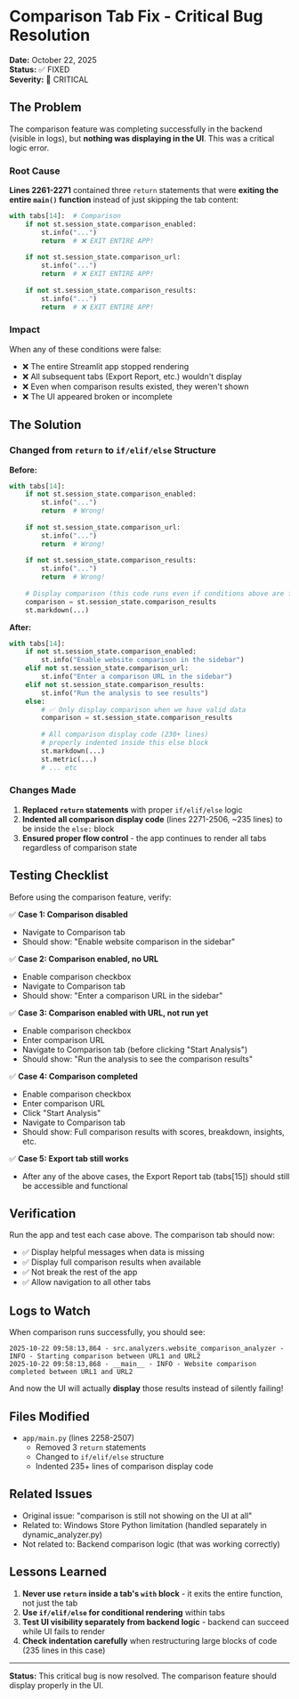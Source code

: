 # Comparison Tab Fix - Critical Bug Resolution

**Date:** October 22, 2025  
**Status:** ✅ FIXED  
**Severity:** 🔴 CRITICAL

## The Problem

The comparison feature was completing successfully in the backend (visible in logs), but **nothing was displaying in the UI**. This was a critical logic error.

### Root Cause

**Lines 2261-2271** contained three `return` statements that were **exiting the entire `main()` function** instead of just skipping the tab content:

```python
with tabs[14]:  # Comparison
    if not st.session_state.comparison_enabled:
        st.info("...")
        return  # ❌ EXIT ENTIRE APP!
    
    if not st.session_state.comparison_url:
        st.info("...")
        return  # ❌ EXIT ENTIRE APP!
    
    if not st.session_state.comparison_results:
        st.info("...")
        return  # ❌ EXIT ENTIRE APP!
```

### Impact

When any of these conditions were false:
- ❌ The entire Streamlit app stopped rendering
- ❌ All subsequent tabs (Export Report, etc.) wouldn't display
- ❌ Even when comparison results existed, they weren't shown
- ❌ The UI appeared broken or incomplete

## The Solution

### Changed from `return` to `if/elif/else` Structure

**Before:**
```python
with tabs[14]:
    if not st.session_state.comparison_enabled:
        st.info("...")
        return  # Wrong!
    
    if not st.session_state.comparison_url:
        st.info("...")
        return  # Wrong!
    
    if not st.session_state.comparison_results:
        st.info("...")
        return  # Wrong!
    
    # Display comparison (this code runs even if conditions above are false!)
    comparison = st.session_state.comparison_results
    st.markdown(...)
```

**After:**
```python
with tabs[14]:
    if not st.session_state.comparison_enabled:
        st.info("Enable website comparison in the sidebar")
    elif not st.session_state.comparison_url:
        st.info("Enter a comparison URL in the sidebar")
    elif not st.session_state.comparison_results:
        st.info("Run the analysis to see results")
    else:
        # ✅ Only display comparison when we have valid data
        comparison = st.session_state.comparison_results
        
        # All comparison display code (230+ lines)
        # properly indented inside this else block
        st.markdown(...)
        st.metric(...)
        # ... etc
```

### Changes Made

1. **Replaced `return` statements** with proper `if/elif/else` logic
2. **Indented all comparison display code** (lines 2271-2506, ~235 lines) to be inside the `else:` block
3. **Ensured proper flow control** - the app continues to render all tabs regardless of comparison state

## Testing Checklist

Before using the comparison feature, verify:

✅ **Case 1: Comparison disabled**
- Navigate to Comparison tab
- Should show: "Enable website comparison in the sidebar"

✅ **Case 2: Comparison enabled, no URL**
- Enable comparison checkbox
- Navigate to Comparison tab
- Should show: "Enter a comparison URL in the sidebar"

✅ **Case 3: Comparison enabled with URL, not run yet**
- Enable comparison checkbox
- Enter comparison URL
- Navigate to Comparison tab (before clicking "Start Analysis")
- Should show: "Run the analysis to see the comparison results"

✅ **Case 4: Comparison completed**
- Enable comparison checkbox
- Enter comparison URL
- Click "Start Analysis"
- Navigate to Comparison tab
- Should show: Full comparison results with scores, breakdown, insights, etc.

✅ **Case 5: Export tab still works**
- After any of the above cases, the Export Report tab (tabs[15]) should still be accessible and functional

## Verification

Run the app and test each case above. The comparison tab should now:
- ✅ Display helpful messages when data is missing
- ✅ Display full comparison results when available
- ✅ Not break the rest of the app
- ✅ Allow navigation to all other tabs

## Logs to Watch

When comparison runs successfully, you should see:
```
2025-10-22 09:58:13,864 - src.analyzers.website_comparison_analyzer - INFO - Starting comparison between URL1 and URL2
2025-10-22 09:58:13,868 - __main__ - INFO - Website comparison completed between URL1 and URL2
```

And now the UI will actually **display** those results instead of silently failing!

## Files Modified

- `app/main.py` (lines 2258-2507)
  - Removed 3 `return` statements
  - Changed to `if/elif/else` structure
  - Indented 235+ lines of comparison display code

## Related Issues

- Original issue: "comparison is still not showing on the UI at all"
- Related to: Windows Store Python limitation (handled separately in dynamic_analyzer.py)
- Not related to: Backend comparison logic (that was working correctly)

## Lessons Learned

1. **Never use `return` inside a tab's `with` block** - it exits the entire function, not just the tab
2. **Use `if/elif/else` for conditional rendering** within tabs
3. **Test UI visibility separately from backend logic** - backend can succeed while UI fails to render
4. **Check indentation carefully** when restructuring large blocks of code (235 lines in this case)

---

**Status:** This critical bug is now resolved. The comparison feature should display properly in the UI.

